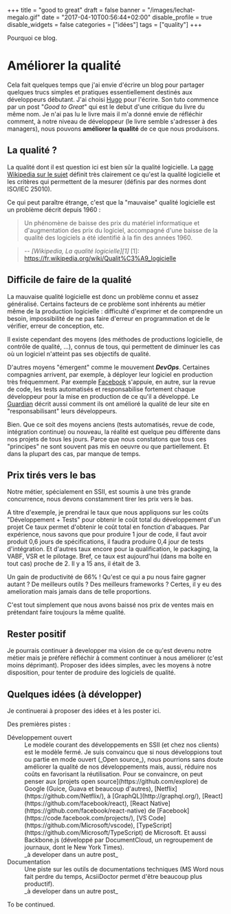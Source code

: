 +++
title = "good to great"
draft = false
banner = "/images/lechat-megalo.gif"
date = "2017-04-10T00:56:44+02:00"
disable_profile = true
disable_widgets = false
categories = ["idées"]
tags = ["quality"]
+++

Pourquoi ce blog.
<!--more-->

# Améliorer la qualité

Cela fait quelques temps que j'ai envie d'écrire un blog pour partager quelques trucs simples et pratiques essentiellement destinés aux développeurs débutant.
J'ai choisi [Hugo](http://gohugo.io/) pour l'écrire. Son tuto commence par un post "_Good to Great_" qui est le debut d'une critique du livre du même nom. Je n'ai pas lu le livre mais il m'a donné envie de réfléchir comment, à notre niveau de développeur (le livre semble s'adresser à des managers), nous pouvons **améliorer la qualité** de ce que nous produisons.

## La qualité ?

La qualité dont il est question ici est bien sûr la qualité logicielle. La [page Wikipedia sur le sujet](https://fr.wikipedia.org/wiki/Qualit%C3%A9_logicielle) définit très clairement ce qu'est la qualité logicielle et les critères qui permettent de la mesurer (définis par des normes dont ISO/IEC 25010).

Ce qui peut paraître étrange, c'est que la "mauvaise" qualité logicielle est un problème décrit depuis 1960 :

> Un phénomène de baisse des prix du matériel informatique et d'augmentation des prix du logiciel, accompagné d'une baisse de la qualité des logiciels a été identifié à la fin des années 1960.

> -- <cite>[Wikipedia, La qualité logicielle][1]</cite>
[1]: https://fr.wikipedia.org/wiki/Qualit%C3%A9_logicielle

## Difficile de faire de la qualité

La mauvaise qualité logicielle est donc un problème connu et assez généralisé. Certains facteurs de ce problème sont inhérents au métier même de la production logicielle : difficulté d'exprimer et de comprendre un besoin, impossibilité de ne pas faire d'erreur en programmation et de le vérifier, erreur de conception, etc.

Il existe cependant des moyens (des méthodes de productions logicielle, de contrôle de qualité, ...), connus de tous, qui permettent de diminuer les cas où un logiciel n'atteint pas ses objectifs de qualité.

D'autres moyens "émergent" comme le mouvement **_DevOps_**. Certaines compagnies arrivent, par exemple, à déployer leur logiciel en production très fréquemment. Par exemple [Facebook](http://swreflections.blogspot.fr/2013/09/this-is-how-facebook-develops-and.html) s'appuie, en autre, sur la revue de code, les tests automatisés et responsabilise fortement chaque développeur pour la mise en production de ce qu'il a développé. Le [Guardian](https://www.theguardian.com/info/developer-blog/2015/jan/05/delivering-continuous-delivery-continuously) décrit aussi comment ils ont amélioré la qualité de leur site en "responsabilisant" leurs développeurs.

Bien. Que ce soit des moyens anciens (tests automatisés, revue de code, intégration continue) ou nouveau, la réalité est quelque peu différente dans nos projets de tous les jours.
Parce que nous constatons que tous ces "principes" ne sont souvent pas mis en oeuvre ou que partiellement. Et dans la plupart des cas, par manque de temps.

## Prix tirés vers le bas

Notre métier, spécialement en SSII, est soumis à une très grande concurrence, nous devons constamment tirer les prix vers le bas.

A titre d'exemple, je prendrai le taux que nous appliquons sur les coûts "Développement + Tests" pour obtenir le coût total du développement d'un projet Ce taux permet d'obtenir le coût total en fonction d'abaques. Par expérience, nous savons que pour produire 1 jour de code, il faut avoir produit 0,6 jours de spécifications, il faudra produire 0,4 jour de tests d'intégration. Et d'autres taux encore pour la qualification, le packaging, la VABF, VSR et le pilotage. Bref, ce taux est aujourd'hui (dans ma boîte en tout cas) proche de 2. Il y a 15 ans, il était de 3.

Un gain de productivité de 66% ! Qu'est ce qui a pu nous faire gagner autant ? De meilleurs outils ? Des meilleurs frameworks ? Certes, il y eu des amelioration mais jamais dans de telle proportions.

C'est tout simplement que nous avons baissé nos prix de ventes mais en prétendant faire toujours la même qualité.

## Rester positif

Je pourrais continuer à developper ma vision de ce qu'est devenu notre métier mais je préfère réfléchir à comment continuer à nous améliorer (c'est moins déprimant). Proposer des idées simples, avec les moyens à notre disposition, pour tenter de produire des logiciels de qualité.

## Quelques idées (à développer)

Je continuerai à proposer des idées et à les poster ici.

Des premières pistes :
<dl>
  <dt>Développement ouvert</dt>
	<dd>
	Le modèle courant des développements en SSII (et chez nos clients) est le modèle fermé. Je suis convaincu que si nous développions tout ou partie en mode ouvert (_Open source_), nous pourrions sans doute améliorer la qualité de nos développements mais, aussi, réduire nos coûts en favorisant la réutilisation. Pour se convaincre, on peut penser aux [projets open source](https://github.com/explore) de Google (Guice, Guava et beaucoup d'autres), [Netflix](https://github.com/Netflix/), à [GraphQL](http://graphql.org/), [React](https://github.com/facebook/react), [React Native](https://github.com/facebook/react-native) de [Facebook](https://code.facebook.com/projects/), [VS Code](https://github.com/Microsoft/vscode), [TypeScript](https://github.com/Microsoft/TypeScript) de Microsoft. Et aussi Backbone.js (développé par DocumentCloud, un regroupement de journaux, dont le New York Times).</br>
	_à developer dans un autre post_
	</dd>
	<dt>Documentation</dt>
	<dd>
		Une piste sur les outils de documentations techniques (MS Word nous fait perdre du temps, AcsiiDoctor permet d'être beaucoup plus productif).</br>
		_à developer dans un autre post_
	</dd>
</dl>

To be continued.
